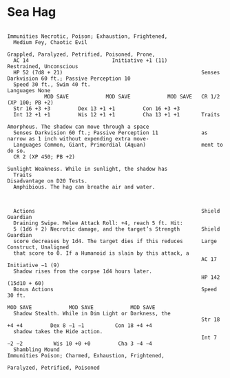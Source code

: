 # Sea Hag

                                                                   Immunities Necrotic, Poison; Exhaustion, Frightened,
      Medium Fey, Chaotic Evil
                                                                     Grappled, Paralyzed, Petrified, Poisoned, Prone,
      AC 14                           Initiative +1 (11)                   Restrained, Unconscious
      HP 52 (7d8 + 21)                                             Senses Darkvision 60 ft.; Passive Perception 10
      Speed 30 ft., Swim 40 ft.                                    Languages None
                MOD SAVE            MOD SAVE            MOD SAVE   CR 1/2 (XP 100; PB +2)
      Str 16 +3 +3         Dex 13 +1 +1         Con 16 +3 +3
      Int 12 +1 +1         Wis 12 +1 +1         Cha 13 +1 +1       Traits
                                                                   Amorphous. The shadow can move through a space
      Senses Darkvision 60 ft.; Passive Perception 11              as narrow as 1 inch without expending extra move-
      Languages Common, Giant, Primordial (Aquan)                  ment to do so.
      CR 2 (XP 450; PB +2)
                                                                   Sunlight Weakness. While in sunlight, the shadow has
      Traits                                                       Disadvantage on D20 Tests.
      Amphibious. The hag can breathe air and water.



      Actions                                                      Shield Guardian
      Draining Swipe. Melee Attack Roll: +4, reach 5 ft. Hit:
      5 (1d6 + 2) Necrotic damage, and the target’s Strength       Shield Guardian
      score decreases by 1d4. The target dies if this reduces      Large Construct, Unaligned
      that score to 0. If a Humanoid is slain by this attack, a
                                                                   AC 17                            Initiative −1 (9)
      Shadow rises from the corpse 1d4 hours later.
                                                                   HP 142 (15d10 + 60)
      Bonus Actions                                                Speed 30 ft.
                                                                             MOD SAVE            MOD SAVE            MOD SAVE
      Shadow Stealth. While in Dim Light or Darkness, the
                                                                   Str 18 +4 +4         Dex 8 −1 −1          Con 18 +4 +4
      shadow takes the Hide action.
                                                                   Int 7 −2 −2          Wis 10 +0 +0         Cha 3 −4 −4
      Shambling Mound                                              Immunities Poison; Charmed, Exhaustion, Frightened,
                                                                     Paralyzed, Petrified, Poisoned
